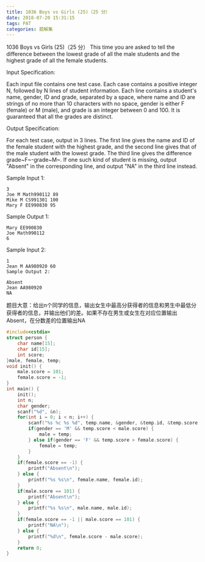 ```yaml
---
title: 1036 Boys vs Girls (25)（25 分）
date: 2018-07-20 15:31:15
tags: PAT
categories: 题解集
---
```


1036 Boys vs Girls (25)（25 分）
This time you are asked to tell the difference between the lowest grade of all the male students and the highest grade of all the female students.

Input Specification:

Each input file contains one test case. Each case contains a positive integer N, followed by N lines of student information. Each line contains a student's name, gender, ID and grade, separated by a space, where name and ID are strings of no more than 10 characters with no space, gender is either F (female) or M (male), and grade is an integer between 0 and 100. It is guaranteed that all the grades are distinct.

Output Specification:

For each test case, output in 3 lines. The first line gives the name and ID of the female student with the highest grade, and the second line gives that of the male student with the lowest grade. The third line gives the difference grade~F~-grade~M~. If one such kind of student is missing, output "Absent" in the corresponding line, and output "NA" in the third line instead.

Sample Input 1:
```
3
Joe M Math990112 89
Mike M CS991301 100
Mary F EE990830 95
```
Sample Output 1:
```
Mary EE990830
Joe Math990112
6
```
Sample Input 2:
```
1
Jean M AA980920 60
Sample Output 2:
```
```
Absent
Jean AA980920
NA
```
题目大意：给出n个同学的信息，输出女生中最高分获得者的信息和男生中最低分获得者的信息，并输出他们的差。如果不存在男生或女生在对应位置输出Absent，在分数差的位置输出NA
```cpp
#include<cstdio>
struct person {
    char name[15];
    char id[15];
    int score;
}male, female, temp;
void init() {
    male.score = 101;
    female.score = -1;
}
int main() {
    init();
    int n;
    char gender;
    scanf("%d", &n);
    for(int i = 0; i < n; i++) {
        scanf("%s %c %s %d", temp.name, &gender, &temp.id, &temp.score);
        if(gender == 'M' && temp.score < male.score) {
            male = temp;
        } else if(gender == 'F' && temp.score > female.score) {
            female = temp;
        }
    }
    if(female.score == -1) {
        printf("Absent\n");
    } else {
        printf("%s %s\n", female.name, female.id);
    }
    if(male.score == 101) {
        printf("Absent\n");
    } else {
        printf("%s %s\n", male.name, male.id);
    }
    if(female.score == -1 || male.score == 101) {
        printf("NA\n");
    } else {
        printf("%d\n", female.score - male.score);
    }
    return 0;
}

```